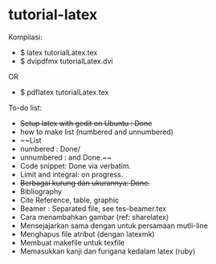 # tutorial-latex

Kompilasi:

  - $ latex tutorialLatex.tex
  - $ dvipdfmx tutorialLatex.dvi

OR

  - $ pdflatex tutorialLatex.tex

To-do list:

- ~~Setup latex with gedit on Ubuntu : Done~~
- how to make list (numbered and unnumbered)
- ~~List
-   numbered : Done/
-   unnumbered : and Done.~~
- Code snippet: Done via verbatim.
- Limit and integral: on progress.
- ~~Berbagai kurung dan ukurannya: Done.~~
- Bibliography
- Cite Reference, table, graphic
- Beamer : Separated file, see tes-beamer.tex
- Cara menambahkan gambar (ref: sharelatex)
- Mensejajarkan sama dengan untuk persamaan mutli-line
- Menghapus file atribut (dengan latexmk)
- Membuat makefile untuk texfile
- Memasukkan kanji dan furigana kedalam latex (ruby)
